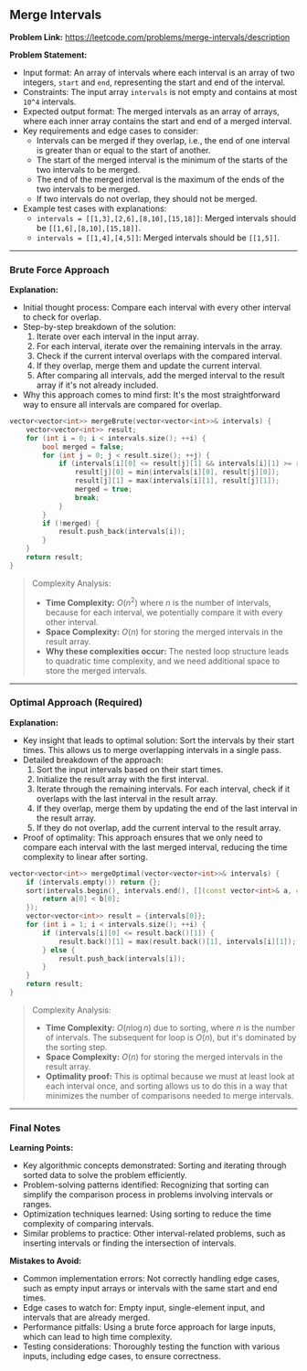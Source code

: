 ## Merge Intervals

**Problem Link:** https://leetcode.com/problems/merge-intervals/description

**Problem Statement:**
- Input format: An array of intervals where each interval is an array of two integers, `start` and `end`, representing the start and end of the interval.
- Constraints: The input array `intervals` is not empty and contains at most `10^4` intervals.
- Expected output format: The merged intervals as an array of arrays, where each inner array contains the start and end of a merged interval.
- Key requirements and edge cases to consider:
  - Intervals can be merged if they overlap, i.e., the end of one interval is greater than or equal to the start of another.
  - The start of the merged interval is the minimum of the starts of the two intervals to be merged.
  - The end of the merged interval is the maximum of the ends of the two intervals to be merged.
  - If two intervals do not overlap, they should not be merged.
- Example test cases with explanations:
  - `intervals = [[1,3],[2,6],[8,10],[15,18]]`: Merged intervals should be `[[1,6],[8,10],[15,18]]`.
  - `intervals = [[1,4],[4,5]]`: Merged intervals should be `[[1,5]]`.

---

### Brute Force Approach

**Explanation:**
- Initial thought process: Compare each interval with every other interval to check for overlap.
- Step-by-step breakdown of the solution:
  1. Iterate over each interval in the input array.
  2. For each interval, iterate over the remaining intervals in the array.
  3. Check if the current interval overlaps with the compared interval.
  4. If they overlap, merge them and update the current interval.
  5. After comparing all intervals, add the merged interval to the result array if it's not already included.
- Why this approach comes to mind first: It's the most straightforward way to ensure all intervals are compared for overlap.

```cpp
vector<vector<int>> mergeBrute(vector<vector<int>>& intervals) {
    vector<vector<int>> result;
    for (int i = 0; i < intervals.size(); ++i) {
        bool merged = false;
        for (int j = 0; j < result.size(); ++j) {
            if (intervals[i][0] <= result[j][1] && intervals[i][1] >= result[j][0]) {
                result[j][0] = min(intervals[i][0], result[j][0]);
                result[j][1] = max(intervals[i][1], result[j][1]);
                merged = true;
                break;
            }
        }
        if (!merged) {
            result.push_back(intervals[i]);
        }
    }
    return result;
}
```

> Complexity Analysis:
> - **Time Complexity:** $O(n^2)$ where $n$ is the number of intervals, because for each interval, we potentially compare it with every other interval.
> - **Space Complexity:** $O(n)$ for storing the merged intervals in the result array.
> - **Why these complexities occur:** The nested loop structure leads to quadratic time complexity, and we need additional space to store the merged intervals.

---

### Optimal Approach (Required)

**Explanation:**
- Key insight that leads to optimal solution: Sort the intervals by their start times. This allows us to merge overlapping intervals in a single pass.
- Detailed breakdown of the approach:
  1. Sort the input intervals based on their start times.
  2. Initialize the result array with the first interval.
  3. Iterate through the remaining intervals. For each interval, check if it overlaps with the last interval in the result array.
  4. If they overlap, merge them by updating the end of the last interval in the result array.
  5. If they do not overlap, add the current interval to the result array.
- Proof of optimality: This approach ensures that we only need to compare each interval with the last merged interval, reducing the time complexity to linear after sorting.

```cpp
vector<vector<int>> mergeOptimal(vector<vector<int>>& intervals) {
    if (intervals.empty()) return {};
    sort(intervals.begin(), intervals.end(), [](const vector<int>& a, const vector<int>& b) {
        return a[0] < b[0];
    });
    vector<vector<int>> result = {intervals[0]};
    for (int i = 1; i < intervals.size(); ++i) {
        if (intervals[i][0] <= result.back()[1]) {
            result.back()[1] = max(result.back()[1], intervals[i][1]);
        } else {
            result.push_back(intervals[i]);
        }
    }
    return result;
}
```

> Complexity Analysis:
> - **Time Complexity:** $O(n \log n)$ due to sorting, where $n$ is the number of intervals. The subsequent for loop is $O(n)$, but it's dominated by the sorting step.
> - **Space Complexity:** $O(n)$ for storing the merged intervals in the result array.
> - **Optimality proof:** This is optimal because we must at least look at each interval once, and sorting allows us to do this in a way that minimizes the number of comparisons needed to merge intervals.

---

### Final Notes

**Learning Points:**
- Key algorithmic concepts demonstrated: Sorting and iterating through sorted data to solve the problem efficiently.
- Problem-solving patterns identified: Recognizing that sorting can simplify the comparison process in problems involving intervals or ranges.
- Optimization techniques learned: Using sorting to reduce the time complexity of comparing intervals.
- Similar problems to practice: Other interval-related problems, such as inserting intervals or finding the intersection of intervals.

**Mistakes to Avoid:**
- Common implementation errors: Not correctly handling edge cases, such as empty input arrays or intervals with the same start and end times.
- Edge cases to watch for: Empty input, single-element input, and intervals that are already merged.
- Performance pitfalls: Using a brute force approach for large inputs, which can lead to high time complexity.
- Testing considerations: Thoroughly testing the function with various inputs, including edge cases, to ensure correctness.